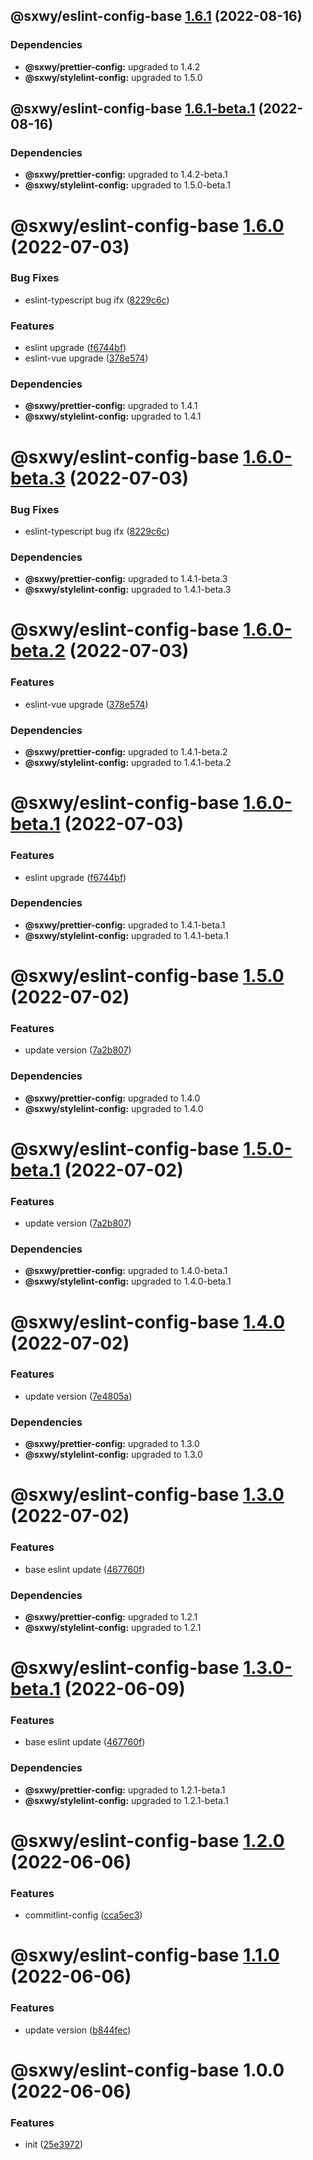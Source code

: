 ## @sxwy/eslint-config-base [1.6.1](https://github.com/sxwy/standard/compare/@sxwy/eslint-config-base@1.6.0...@sxwy/eslint-config-base@1.6.1) (2022-08-16)





### Dependencies

* **@sxwy/prettier-config:** upgraded to 1.4.2
* **@sxwy/stylelint-config:** upgraded to 1.5.0

## @sxwy/eslint-config-base [1.6.1-beta.1](https://github.com/sxwy/standard/compare/@sxwy/eslint-config-base@1.6.0...@sxwy/eslint-config-base@1.6.1-beta.1) (2022-08-16)





### Dependencies

* **@sxwy/prettier-config:** upgraded to 1.4.2-beta.1
* **@sxwy/stylelint-config:** upgraded to 1.5.0-beta.1

# @sxwy/eslint-config-base [1.6.0](https://github.com/sxwy/standard/compare/@sxwy/eslint-config-base@1.5.0...@sxwy/eslint-config-base@1.6.0) (2022-07-03)


### Bug Fixes

* eslint-typescript bug ifx ([8229c6c](https://github.com/sxwy/standard/commit/8229c6c38277356d1717dcc81e02718e454b3a3f))


### Features

* eslint upgrade ([f6744bf](https://github.com/sxwy/standard/commit/f6744bf6cfbaff6eee30d191041262fd036411e4))
* eslint-vue upgrade ([378e574](https://github.com/sxwy/standard/commit/378e574f9048ead94905d5a0dfe2f7a68e961642))





### Dependencies

* **@sxwy/prettier-config:** upgraded to 1.4.1
* **@sxwy/stylelint-config:** upgraded to 1.4.1

# @sxwy/eslint-config-base [1.6.0-beta.3](https://github.com/sxwy/standard/compare/@sxwy/eslint-config-base@1.6.0-beta.2...@sxwy/eslint-config-base@1.6.0-beta.3) (2022-07-03)


### Bug Fixes

* eslint-typescript bug ifx ([8229c6c](https://github.com/sxwy/standard/commit/8229c6c38277356d1717dcc81e02718e454b3a3f))





### Dependencies

* **@sxwy/prettier-config:** upgraded to 1.4.1-beta.3
* **@sxwy/stylelint-config:** upgraded to 1.4.1-beta.3

# @sxwy/eslint-config-base [1.6.0-beta.2](https://github.com/sxwy/standard/compare/@sxwy/eslint-config-base@1.6.0-beta.1...@sxwy/eslint-config-base@1.6.0-beta.2) (2022-07-03)


### Features

* eslint-vue upgrade ([378e574](https://github.com/sxwy/standard/commit/378e574f9048ead94905d5a0dfe2f7a68e961642))





### Dependencies

* **@sxwy/prettier-config:** upgraded to 1.4.1-beta.2
* **@sxwy/stylelint-config:** upgraded to 1.4.1-beta.2

# @sxwy/eslint-config-base [1.6.0-beta.1](https://github.com/sxwy/standard/compare/@sxwy/eslint-config-base@1.5.0...@sxwy/eslint-config-base@1.6.0-beta.1) (2022-07-03)


### Features

* eslint upgrade ([f6744bf](https://github.com/sxwy/standard/commit/f6744bf6cfbaff6eee30d191041262fd036411e4))





### Dependencies

* **@sxwy/prettier-config:** upgraded to 1.4.1-beta.1
* **@sxwy/stylelint-config:** upgraded to 1.4.1-beta.1

# @sxwy/eslint-config-base [1.5.0](https://github.com/sxwy/standard/compare/@sxwy/eslint-config-base@1.4.0...@sxwy/eslint-config-base@1.5.0) (2022-07-02)


### Features

* update version ([7a2b807](https://github.com/sxwy/standard/commit/7a2b80790c5429888dff064f1feafb748a308f31))





### Dependencies

* **@sxwy/prettier-config:** upgraded to 1.4.0
* **@sxwy/stylelint-config:** upgraded to 1.4.0

# @sxwy/eslint-config-base [1.5.0-beta.1](https://github.com/sxwy/standard/compare/@sxwy/eslint-config-base@1.4.0...@sxwy/eslint-config-base@1.5.0-beta.1) (2022-07-02)


### Features

* update version ([7a2b807](https://github.com/sxwy/standard/commit/7a2b80790c5429888dff064f1feafb748a308f31))





### Dependencies

* **@sxwy/prettier-config:** upgraded to 1.4.0-beta.1
* **@sxwy/stylelint-config:** upgraded to 1.4.0-beta.1

# @sxwy/eslint-config-base [1.4.0](https://github.com/sxwy/standard/compare/@sxwy/eslint-config-base@1.3.0...@sxwy/eslint-config-base@1.4.0) (2022-07-02)


### Features

* update version ([7e4805a](https://github.com/sxwy/standard/commit/7e4805ac5bf883932297cf88f796e9735e0f4e2f))





### Dependencies

* **@sxwy/prettier-config:** upgraded to 1.3.0
* **@sxwy/stylelint-config:** upgraded to 1.3.0

# @sxwy/eslint-config-base [1.3.0](https://github.com/sxwy/standard/compare/@sxwy/eslint-config-base@1.2.0...@sxwy/eslint-config-base@1.3.0) (2022-07-02)


### Features

* base eslint update ([467760f](https://github.com/sxwy/standard/commit/467760fb1e90cc6a2b8848207b366f6515bd3012))





### Dependencies

* **@sxwy/prettier-config:** upgraded to 1.2.1
* **@sxwy/stylelint-config:** upgraded to 1.2.1

# @sxwy/eslint-config-base [1.3.0-beta.1](https://github.com/sxwy/standard/compare/@sxwy/eslint-config-base@1.2.0...@sxwy/eslint-config-base@1.3.0-beta.1) (2022-06-09)


### Features

* base eslint update ([467760f](https://github.com/sxwy/standard/commit/467760fb1e90cc6a2b8848207b366f6515bd3012))





### Dependencies

* **@sxwy/prettier-config:** upgraded to 1.2.1-beta.1
* **@sxwy/stylelint-config:** upgraded to 1.2.1-beta.1

# @sxwy/eslint-config-base [1.2.0](https://github.com/sxwy/standard/compare/@sxwy/eslint-config-base@1.1.0...@sxwy/eslint-config-base@1.2.0) (2022-06-06)


### Features

* commitlint-config ([cca5ec3](https://github.com/sxwy/standard/commit/cca5ec343f14d5d666d08681b725c03d3a4277d8))

# @sxwy/eslint-config-base [1.1.0](https://github.com/sxwy/standard/compare/@sxwy/eslint-config-base@1.0.0...@sxwy/eslint-config-base@1.1.0) (2022-06-06)


### Features

* update version ([b844fec](https://github.com/sxwy/standard/commit/b844fec212ea7a6dd8d5d1f056c97adb9d8b31cf))

# @sxwy/eslint-config-base 1.0.0 (2022-06-06)


### Features

* init ([25e3972](https://github.com/sxwy/standard/commit/25e3972b65d2b66d1057b4387fd3a2e079a28a92))
